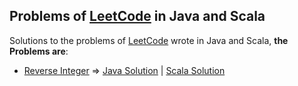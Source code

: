 Problems of [LeetCode](https://leetcode.com/) in Java and Scala
--------------------------

Solutions to the problems of [LeetCode](https://leetcode.com/) wrote in Java and Scala, **the Problems are**:

* [Reverse Integer](https://leetcode.com/problems/reverse-integer/description/) => [Java Solution](https://github.com/robsonoduarte/leetcode-java-scala-solutions/blob/master/leetcode-java-scala-solutions/src/main/java/br/com/mystudies/leetcode/java/solutions/easy/ReverseInteger.java) | [Scala Solution](https://github.com/robsonoduarte/leetcode-java-scala-solutions/blob/master/leetcode-java-scala-solutions/src/main/scala/br/com/mystudies/leetcode/scala/solutions/easy/ReverseInteger.scala)
  
  
  
